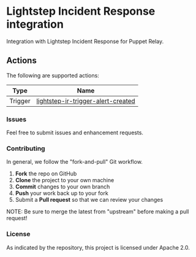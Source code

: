 # Lightstep Incident Response integration

Integration with Lightstep Incident Response for Puppet Relay.

## Actions

The following are supported actions:

|   Type    |  Name              |
|-----------|--------------------|
| Trigger   | [lightstep-ir-trigger-alert-created](/triggers/lightstep-ir-trigger-alert-created)  |

### Issues

Feel free to submit issues and enhancement requests.

### Contributing

In general, we follow the "fork-and-pull" Git workflow.

 1. **Fork** the repo on GitHub
 2. **Clone** the project to your own machine
 3. **Commit** changes to your own branch
 4. **Push** your work back up to your fork
 5. Submit a **Pull request** so that we can review your changes

NOTE: Be sure to merge the latest from "upstream" before making a pull request!

### License

As indicated by the repository, this project is licensed under Apache 2.0.
